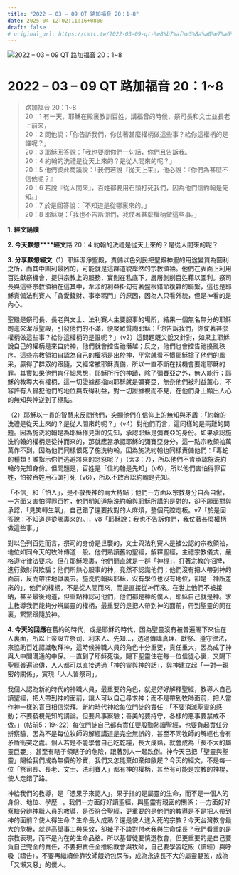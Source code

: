 ```yaml
---
title: "2022 – 03 – 09 QT 路加福音 20：1~8"
date: 2025-04-12T02:11:16+0800
draft: false
# original_url: https://cmtc.tw/2022-03-09-qt-%e8%b7%af%e5%8a%a0%e7%a6%8f%e9%9f%b3-20%ef%bc%9a18
---
```


![2022 – 03 – 09 QT 路加福音 20：1\~8](/images/qt.jpg   "2022 – 03 – 09 QT 路加福音 20：1\~8")

# 2022 – 03 – 09 QT 路加福音 20：1\~8

> 路加福音 20：1\~8  
> 20：1 有一天，耶穌在殿裏教訓百姓，講福音的時候，祭司長和文士並長老上前來，  
> 20：2 問他說：「你告訴我們，你仗著甚麼權柄做這些事？給你這權柄的是誰呢？」  
> 20：3 耶穌回答說：「我也要問你們一句話，你們且告訴我。  
> 20：4 約翰的洗禮是從天上來的？是從人間來的呢？」  
> 20：5 他們彼此商議說：「我們若說『從天上來』，他必說：『你們為甚麼不信他呢？』  
> 20：6 若說『從人間來』，百姓都要用石頭打死我們，因為他們信約翰是先知。」  
> 20：7 於是回答說：「不知道是從哪裏來的。」  
> 20：8 耶穌說：「我也不告訴你們，我仗著甚麼權柄做這些事。」

**1.** **經文誦讀**

**2. 今天默想****經文**路 20：4 約翰的洗禮是從天上來的？是從人間來的呢？

**3. 分享默想經文**（1）耶穌潔淨聖殿，責備以色列民把聖殿神聖的用途變質為圖利之所，而其中圖利最凶的，可能就是這群道貌岸然的宗教領袖。他們在表面上利用百姓獻祭機會，提供宗教上的服務，實則在私底下，層層剝削百姓藉以圖利。祭司長與這些宗教領袖在這其中，牽涉的利益掛勾有著盤根錯節複雜的聯繫，這也是耶穌責備法利賽人「貪愛錢財、事奉瑪門」的原因，因為人只看外貌，但是神看的是內心。

聖殿是祭司長、長老與文士、法利賽人主要服事的場所，結果一個無名無分的耶穌跑進來潔淨聖殿，引發他們的不滿，便聚眾質詢耶穌：「你告訴我們，你仗著甚麼權柄做這些事？給你這權柄的是誰呢？」（v2）這問題既尖銳又針對，如果主耶穌說自己的權柄是來自於神，他們就會控告祂僭越；反之，他們也會控告祂擾亂秩序。這些宗教領袖自認為自己的權柄是出於神，平常就看不慣耶穌搶了他們的風采，贏得了群眾的跟隨，又經常被耶穌責備，所以一直不斷在找機會要定耶穌的罪。其實如果他們肯仔細思想，耶穌所行的神蹟，除了彌賽亞之外，無人能行；耶穌的教導大有權柄，這一切證據都指向耶穌就是彌賽亞，無奈他們被利益薰心，不容許有人冒犯他們的地位與既得利益，對一切證據視而不見，在他們身上顯出人心的無知與悖逆到了極點。

（2）耶穌以一貫的智慧來反問他們，突顯他們在信仰上的無知與矛盾：「約翰的洗禮是從天上來的？是從人間來的呢？」（v4）對他們而言，這同樣的是兩難的問題。因為施洗約翰是為耶穌作見證的先知，承認耶穌是彌賽亞的身份。如果承認施洗約翰的權柄是從神而來的，那就應當承認耶穌的彌賽亞身分，這一點宗教領袖萬萬作不到，因為他們同樣恨死了施洗約翰，因為施洗約翰也同樣責備他們：「毒蛇的種類！誰指示你們逃避將來的忿怒呢？」（太3：7），所以他們不肯承認施洗約翰的先知身份。但問題是，百姓是「信約翰是先知」（v6），所以他們害怕得罪百姓，怕被百姓用石頭打死（v6），所以不敢否認約翰是先知。

「不信」和「怕人」，是不敬畏神的兩大特點；他們一方面以宗教身分自高自傲，一方面又害怕得罪百姓，他們明知道施洗約翰與耶穌所講的是對的，卻不願面對與承認，「見笑轉生氣」，自己錯了還要找對的人麻煩，整個荒腔走板。v7「於是回答說：不知道是從哪裏來的。」，v8「耶穌說：我也不告訴你們，我仗著甚麼權柄做這些事。」

對以色列百姓而言，祭司的身份是世襲的，文士與法利賽人是被公認的宗教領袖，地位如同今天的牧師傳道一般。他們熟讀舊約聖經，解釋聖經，主禮宗教儀式，嚴格遵守律法要求。但在耶穌眼裏，他們簡直就是一群「神棍」，打著宗教的招牌，進行斂財與欺騙；他們所熱心服事的神，竟然不認識他們；他們沒有把人帶到神的面前，反而帶往地獄裏去。施洗約翰與耶穌，沒有學位也沒有地位，卻是「神所差來的」，他們的權柄，不是從人間而來，而是直接從神而來。在世上他們不被接納，甚至最後殉道，但重點神認可他們，他們都是神的僕人，耶穌自己就是神。求主教導我們能夠分辨屬靈的權柄，最重要的是把人帶到神的面前，帶到聖靈的同在裏，緊緊跟隨於神。

**4. 今天的回應**在舊約的時代，或是耶穌的時代，因為聖靈沒有被普遍賜下來住在人裏面，所以上帝設立祭司、利未人、先知…，透過傳講真理、獻祭、遵守律法，來協助百姓認識敬拜神，這時候神職人員的角色十分重要，責任重大，因為成了神與人中間溝通的中保。一直到了耶穌死後，賜下聖靈住在每一位信徒心裏，又賜下聖經普遍流傳，人人都可以直接透過「神的靈與神的話」，與神建立起「一對一親密的關係」，實現「人人皆祭司」。

我個人認為新約時代的神職人員，最重要的角色，就是好好解釋聖經，教導人自己讀聖經，把人帶到神的面前，讓人可以自己尋求神；而不是帶到牧師面前，把人當作神一樣的盲目相信崇拜。新約時代神給每位門徒的責任：「不要消滅聖靈的感動；不要藐視先知的講論。但要凡事察驗；善美的要持守，各樣的惡事要禁戒不做。」（帖前5：19\~22）每位門徒自己都有責任要殷勤熟讀聖經，也要負起責任分辨察驗，因為不是每位牧師的解經講道是完全無誤的，甚至不同牧師的解經也會有矛盾衝突之處。個人若是不能學會自己吃乾糧，長大成熟，就會成為「長不大的屬靈巨嬰」，甚至有瞎子領瞎子的危險，跟著別人一起跌倒。神今天已把「聖靈與聖靈」賜給我們成為無價的珍寶，我們又怎能棄如棄如敝屣？今天的經文，不是每一位「祭司長、長老、文士、法利賽人」都有神的權柄，甚至有可能是宗教的神棍，使人走錯了路。

神給我們的教導，是「憑果子來認人」，果子指的是屬靈的生命，而不是一個人的身份、地位、學歷…。我們一方面好好讀聖經，與聖靈有親密的關係；一方面好好察驗分辨神職人員的教導，是否符合聖經，更重要的是他們的教導是不是把人帶到神的面前？使人得生命？生命長大成熟？還是使人進入死的宗教？今天台灣教會最大的危機，就是高舉事工與果效，卻幾乎不談對付老我與生命成長？我們看重的是宗教表現，而不是內在的生命品格。所以基督徒要慎選教會，但更重要的是自己要負自己完全的責任，不要把責任全推給教會與牧師，自己要學習吃飯（讀經）與呼吸（禱告），不要再繼續倚靠牧師餵奶包尿布，成為永遠長不大的屬靈嬰孩，成為「又懶又惡」的僕人。